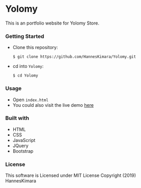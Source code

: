 # Yolomy
This is an portfolio website for Yolomy Store.
### Getting Started
- Clone this repository:
    ```
    $ git clone https://github.com/HannesKimara/Yolomy.git
    ```
- cd into `Yolomy`:

    ```
    $ cd Yolomy 
    ```
### Usage
- Open `index.html`
- You could also visit the live demo [here](https://hanneskimara.github.io/Yolomy/)

### Built with
- HTML
- CSS
- JavaScript
- JQuery
- Bootstrap 

### License
This software is Licensed under MIT License Copyright (2019) HannesKimara
